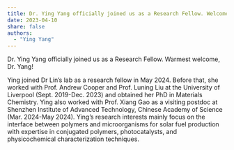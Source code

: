 ```yaml
---
title: Dr. Ying Yang officially joined us as a Research Fellow. Welcome!
date: 2023-04-10
share: false
authors:
  - "Ying Yang"
---
```


Dr. Ying Yang officially joined us as a Research Fellow. Warmest welcome, Dr. Yang!

<!--more-->

Ying joined Dr Lin’s lab as a research fellow in May 2024. Before that, she worked with Prof. Andrew Cooper and Prof. Luning Liu at the University of Liverpool (Sept. 2019-Dec. 2023) and obtained her PhD in Materials Chemistry. Ying also worked with Prof. Xiang Gao as a visiting postdoc at Shenzhen Institute of Advanced Technology, Chinese Academy of Science (Mar. 2024-May 2024). Ying’s research interests mainly focus on the interface between polymers and microorganisms for solar fuel production with expertise in conjugated polymers, photocatalysts, and physicochemical characterization techniques.
